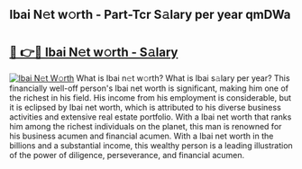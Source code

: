 ## Ibai N𝚎t w𝚘rth - Part-Tcr S𝚊lary per year qmDWa

# <h2><a href="http://gc01ykr.nevu.top/?p=Ibai">🔗 👉🔴 Ibai N𝚎t w𝚘rth - S𝚊lary</a></h2>

[![Ibai N𝚎t W𝚘rth](https://i.imgur.com/Oavwk0R.jpeg)](http://gc01ykr.nevu.top/?p=Ibai)
What is Ibai n𝚎t w𝚘rth? What is Ibai s𝚊lary per year?
This financially well-off person's Ibai net worth is significant, making him one of the richest in his field. His income from his employment is considerable, but it is eclipsed by Ibai net worth, which is attributed to his diverse business activities and extensive real estate portfolio. With a Ibai net worth that ranks him among the richest individuals on the planet, this man is renowned for his business acumen and financial acumen. With a Ibai net worth in the billions and a substantial income, this wealthy person is a leading illustration of the power of diligence, perseverance, and financial acumen.
